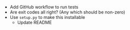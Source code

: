 * Add GitHub workflow to run tests
* Are exit codes all right? (Any which should be non-zero)
* Use `setup.py` to make this installable
	- Update README